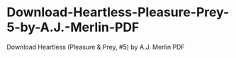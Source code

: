 # Download-Heartless-Pleasure-Prey-5-by-A.J.-Merlin-PDF
Download Heartless (Pleasure &amp; Prey, #5) by A.J. Merlin PDF
